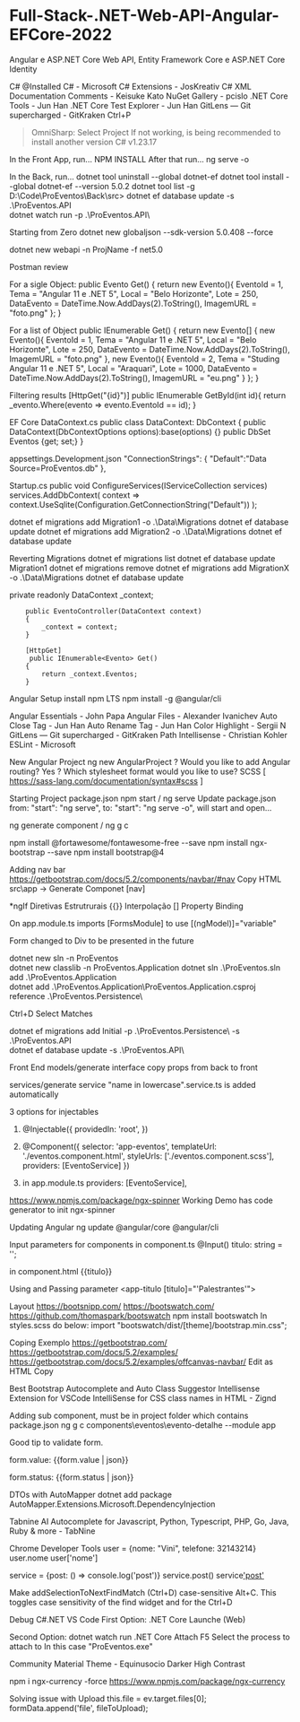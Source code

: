 # Full-Stack-.NET-Web-API-Angular-EFCore-2022

Angular e ASP.NET Core Web API, Entity Framework Core e ASP.NET Core Identity

C# @Installed
C# - Microsoft
C# Extensions - JosKreativ
C# XML Documentation Comments - Keisuke Kato
NuGet Gallery - pcislo
.NET Core Tools - Jun Han
.NET Core Test Explorer - Jun Han
GitLens — Git supercharged - GitKraken
Ctrl+P

> OmniSharp: Select Project
> If not working, is being recommended to install another version
> C# v1.23.17

In the Front App, run...
NPM INSTALL
After that run...
ng serve -o

In the Back, run...
dotnet tool uninstall --global dotnet-ef
dotnet tool install --global dotnet-ef --version 5.0.2
dotnet tool list -g
D:\Code\ProEventos\Back\src> dotnet ef database update -s .\ProEventos.API\
dotnet watch run -p .\ProEventos.API\

Starting from Zero
dotnet new globaljson --sdk-version 5.0.408 --force

dotnet new webapi -n ProjName -f net5.0

Postman review

For a sigle Object:
public Evento Get()
{
return new Evento(){
EventoId = 1,
Tema = "Angular 11 e .NET 5",
Local = "Belo Horizonte",
Lote = 250,
DataEvento = DateTime.Now.AddDays(2).ToString(),
ImagemURL = "foto.png"
};
}

For a list of Object
public IEnumerable<Evento> Get()
{
return new Evento[] {
new Evento(){
EventoId = 1,
Tema = "Angular 11 e .NET 5",
Local = "Belo Horizonte",
Lote = 250,
DataEvento = DateTime.Now.AddDays(2).ToString(),
ImagemURL = "foto.png"
},
new Evento(){
EventoId = 2,
Tema = "Studing Angular 11 e .NET 5",
Local = "Araquari",
Lote = 1000,
DataEvento = DateTime.Now.AddDays(2).ToString(),
ImagemURL = "eu.png"
}
};
}

Filtering results
[HttpGet("{id}")]
public IEnumerable<Evento> GetById(int id){
return \_evento.Where(evento => evento.EventoId == id);
}

EF Core
DataContext.cs
public class DataContext: DbContext
{
public DataContext(DbContextOptions<DataContext> options):base(options) {}
public DbSet<Evento> Eventos {get; set;}
}

appsettings.Development.json
"ConnectionStrings": {
"Default":"Data Source=ProEventos.db"
},

Startup.cs
public void ConfigureServices(IServiceCollection services)
services.AddDbContext<DataContext>(
context => context.UseSqlite(Configuration.GetConnectionString("Default"))
);

dotnet ef migrations add Migration1 -o .\Data\Migrations
dotnet ef database update
dotnet ef migrations add Migration2 -o .\Data\Migrations
dotnet ef database update

Reverting Migrations
dotnet ef migrations list
dotnet ef database update Migration1
dotnet ef migrations remove
dotnet ef migrations add MigrationX -o .\Data\Migrations
dotnet ef database update

private readonly DataContext \_context;

        public EventoController(DataContext context)
        {
            _context = context;
        }

        [HttpGet]
         public IEnumerable<Evento> Get()
        {
            return _context.Eventos;
        }

Angular Setup
install npm LTS
npm install -g @angular/cli

Angular Essentials - John Papa
Angular Files - Alexander Ivanichev
Auto Close Tag - Jun Han
Auto Rename Tag - Jun Han
Color Highlight - Sergii N
GitLens — Git supercharged - GitKraken
Path Intellisense - Christian Kohler
ESLint - Microsoft

New Angular Project
ng new AngularProject
? Would you like to add Angular routing? Yes
? Which stylesheet format would you like to use? SCSS [ https://sass-lang.com/documentation/syntax#scss ]

Starting Project
package.json
npm start / ng serve
Update package.json
from: "start": "ng serve", to: "start": "ng serve -o", will start and open...

ng generate component / ng g c

npm install @fortawesome/fontawesome-free --save
npm install ngx-bootstrap --save
npm install bootstrap@4

Adding nav bar
https://getbootstrap.com/docs/5.2/components/navbar/#nav
Copy HTML
src\app -> Generate Componet [nav]

\*ngIf Diretivas Estrutrurais
{{}} Interpolação
[] Property Binding

On app.module.ts
imports [FormsModule] to use [(ngModel)]="variable"

Form changed to Div to be presented in the future

dotnet new sln -n ProEventos  
dotnet new classlib -n ProEventos.Application
dotnet sln .\ProEventos.sln add .\ProEventos.Application\
dotnet add .\ProEventos.Application\ProEventos.Application.csproj reference .\ProEventos.Persistence\

Ctrl+D Select Matches

dotnet ef migrations add Initial -p .\ProEventos.Persistence\ -s .\ProEventos.API\
dotnet ef database update -s .\ProEventos.API\

Front End
models/generate interface
copy props from back to front

services/generate service
"name in lowercase".service.ts is added automatically

3 options for injectables

1.  @Injectable({
    providedIn: 'root',
    })

2.  @Component({
    selector: 'app-eventos',
    templateUrl: './eventos.component.html',
    styleUrls: ['./eventos.component.scss'],
    providers: [EventoService]
    })
3.  in app.module.ts
    providers: [EventoService],

https://www.npmjs.com/package/ngx-spinner
Working Demo has code generator to init ngx-spinner

Updating Angular
ng update @angular/core @angular/cli

Input parameters for components
in component.ts
@Input() titulo: string = '';

in component.html
{{titulo}}

Using and Passing parameter
<app-titulo [titulo]="'Palestrantes'"></app-titulo>

Layout
https://bootsnipp.com/
https://bootswatch.com/
https://github.com/thomaspark/bootswatch
npm install bootswatch
In styles.scss do below:
import "bootswatch/dist/[theme]/bootstrap.min.css";

Coping Exemplo
https://getbootstrap.com/
https://getbootstrap.com/docs/5.2/examples/
https://getbootstrap.com/docs/5.2/examples/offcanvas-navbar/
Edit as HTML
Copy

Best Bootstrap Autocomplete and Auto Class Suggestor Intellisense Extension for VSCode
IntelliSense for CSS class names in HTML - Zignd

Adding sub component, must be in project folder which contains package.json
ng g c components\eventos\evento-detalhe --module app

Good tip to validate form.

<p>form.value: {{form.value | json}}</p>
<p>form.status: {{form.status | json}}</p>

DTOs with AutoMapper
dotnet add package AutoMapper.Extensions.Microsoft.DependencyInjection

Tabnine AI Autocomplete for Javascript, Python, Typescript, PHP, Go, Java, Ruby & more - TabNine

Chrome Developer Tools
user = {nome: "Vini", telefone: 32143214}
user.nome
user['nome']

service = {post: () => console.log('post')}
service.post()
service['post']()

Make addSelectionToNextFindMatch (Ctrl+D) case-sensitive
Alt+C. This toggles case sensitivity of the find widget and for the Ctrl+D

Debug C#.NET VS Code
First Option:
.NET Core Launche (Web)

Second Option:
dotnet watch run
.NET Core Attach
F5
Select the process to attach to
In this case "ProEventos.exe"

Community Material Theme - Equinusocio
Darker High Contrast

npm i ngx-currency -force
https://www.npmjs.com/package/ngx-currency

Solving issue with Upload
this.file = ev.target.files[0];
formData.append('file', fileToUpload);
